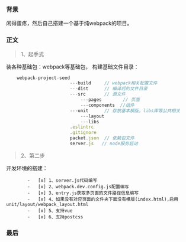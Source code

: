 ### 背景

闲得蛋疼，然后自己搭建一个基于纯webpack的项目。

### 正文

>1、起手式

装各种基础包：webpack等基础包，
构建基础文件目录：
```js
	webpack-project-seed
						---build     // webpack相关配置文件
						---dist		 // 编译后的文件目录
						---src       // 源文件
							---pages		// 页面
							---components  //组件
						---unit      // 存放基本模版，libs库等公共相关
							---layout
							---libs
						.eslintrc
						.gitignore    
						packet.json  // 依赖包文件
						server.js   // node服务启动
```

>2、第二步

开发环境的搭建：
			
			-	[x] 1、server.js代码编写
			-	[x] 2、webpack.dev.config.js配置编写
			-	[x] 3、entry.js获取多页面的文件路径信息编写
			-	[x] 4、如果没有对应页面的文件夹下面没有模版(index.html),启用unit/layout/webpack_layout.html
			-	[x] 5、支持vue
			-	[x] 6、支持postcss


### 最后